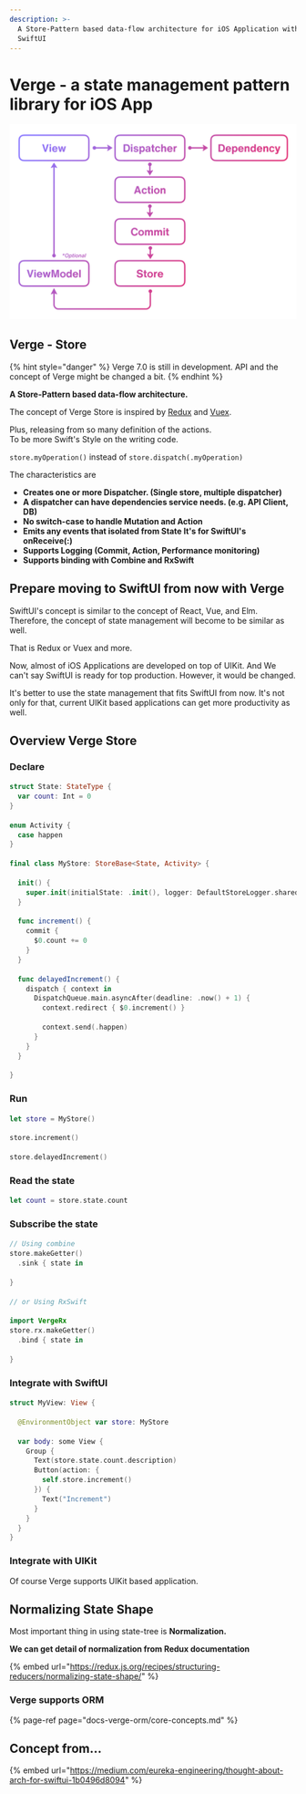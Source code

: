 ```yaml
---
description: >-
  A Store-Pattern based data-flow architecture for iOS Application with UIKit /
  SwiftUI
---
```


# Verge - a state management pattern library for iOS App



![](.gitbook/assets/loop-2x%20%281%29.png)

## Verge - Store

{% hint style="danger" %}
Verge 7.0 is still in development. API and the concept of Verge might be changed a bit.
{% endhint %}

**A Store-Pattern based data-flow architecture.**

The concept of Verge Store is inspired by [Redux](https://redux.js.org/) and [Vuex](https://vuex.vuejs.org/).

Plus, releasing from so many definition of the actions.  
To be more Swift's Style on the writing code.

`store.myOperation()` instead of `store.dispatch(.myOperation)`

The characteristics are

* **Creates one or more Dispatcher. \(Single store, multiple dispatcher\)**
* **A dispatcher can have dependencies service needs. \(e.g. API Client, DB\)**
* **No switch-case to handle Mutation and Action**
* **Emits any events that isolated from State It's for SwiftUI's onReceive\(:\)**
* **Supports Logging \(Commit, Action, Performance monitoring\)**
* **Supports binding with Combine and RxSwift**

## Prepare moving to SwiftUI from now with Verge

SwiftUI's concept is similar to the concept of React, Vue, and Elm. Therefore, the concept of state management will become to be similar as well.

That is Redux or Vuex and more.

Now, almost of iOS Applications are developed on top of UIKit. And We can't say SwiftUI is ready for top production. However, it would be changed.

It's better to use the state management that fits SwiftUI from now. It's not only for that, current UIKit based applications can get more productivity as well.

## Overview Verge Store

### **Declare**

```swift
struct State: StateType {
  var count: Int = 0
}

enum Activity {
  case happen
}

final class MyStore: StoreBase<State, Activity> {
  
  init() {
    super.init(initialState: .init(), logger: DefaultStoreLogger.shared)
  }
  
  func increment() {
    commit {
      $0.count += 0
    }
  }
  
  func delayedIncrement() {
    dispatch { context in
      DispatchQueue.main.asyncAfter(deadline: .now() + 1) {
        context.redirect { $0.increment() }
        
        context.send(.happen)
      }
    }
  }
  
}
```

### Run

```swift
let store = MyStore()

store.increment()

store.delayedIncrement()
```

### Read the state

```swift
let count = store.state.count
```

### Subscribe the state

```swift
// Using combine
store.makeGetter()
  .sink { state in
        
}

// or Using RxSwift

import VergeRx
store.rx.makeGetter()
  .bind { state in
        
}
```

### Integrate with SwiftUI

```swift
struct MyView: View {
  
  @EnvironmentObject var store: MyStore
  
  var body: some View {
    Group {
      Text(store.state.count.description)
      Button(action: {
        self.store.increment()
      }) {
        Text("Increment")
      }
    }
  }
}
```

### Integrate with UIKit

Of course Verge supports UIKit based application.

## Normalizing State Shape

Most important thing in using state-tree is **Normalization.**

**We can get detail of normalization from Redux documentation**

{% embed url="https://redux.js.org/recipes/structuring-reducers/normalizing-state-shape/" %}

### Verge supports ORM

{% page-ref page="docs-verge-orm/core-concepts.md" %}



## Concept from...

{% embed url="https://medium.com/eureka-engineering/thought-about-arch-for-swiftui-1b0496d8094" %}




